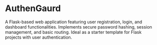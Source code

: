 # AuthenGaurd
A Flask-based web application featuring user registration, login, and dashboard functionalities. Implements secure password hashing, session management, and basic routing. Ideal as a starter template for Flask projects with user authentication.
